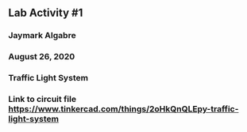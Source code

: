## Lab Activity #1
### Jaymark Algabre
### August 26, 2020
### Traffic Light System

### Link to circuit file https://www.tinkercad.com/things/2oHkQnQLEpy-traffic-light-system
